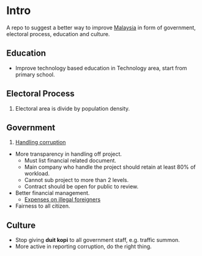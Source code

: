 # Intro
A repo to suggest a better way to improve [Malaysia](https://en.wikipedia.org/wiki/Malaysia) in form of government, electoral process, education and culture.

## Education
- Improve technology based education in Technology area, start from primary school.

## Electoral Process
1. Electoral area is divide by population density.

## Government
1. [Handling corruption](http://www.quora.com/What-are-good-examples-of-corruption-in-Malaysia)
- More transparency in handling off project.
    - Must list financial related document.
    - Main company who handle the project should retain at least 80% of workload.
    - Cannot sub project to more than 2 levels.
    - Contract should be open for public to review.
- Better financial management.
    - [Expenses on illegal foreigners](http://www.themalaymailonline.com/malaysia/article/lawmakers-rm2m-food-budget-a-day-for-illegal-foreigners-hard-to-swallow)
- Fairness to all citizen.

## Culture
- Stop giving **duit kopi** to all government staff, e.g. traffic summon.
- More active in reporting corruption, do the right thing.
